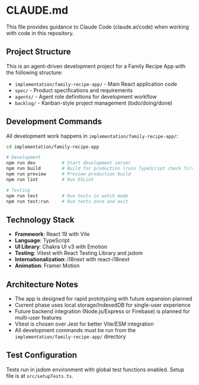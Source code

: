 # CLAUDE.md

This file provides guidance to Claude Code (claude.ai/code) when working with code in this repository.

## Project Structure

This is an agent-driven development project for a Family Recipe App with the following structure:

- `implementation/family-recipe-app/` - Main React application code
- `spec/` - Product specifications and requirements  
- `agents/` - Agent role definitions for development workflow
- `backlog/` - Kanban-style project management (todo/doing/done)

## Development Commands

All development work happens in `implementation/family-recipe-app/`:

```bash
cd implementation/family-recipe-app

# Development
npm run dev          # Start development server
npm run build        # Build for production (runs TypeScript check first)
npm run preview      # Preview production build
npm run lint         # Run ESLint

# Testing
npm run test         # Run tests in watch mode
npm run test:run     # Run tests once and exit
```

## Technology Stack

- **Framework**: React 19 with Vite
- **Language**: TypeScript
- **UI Library**: Chakra UI v3 with Emotion
- **Testing**: Vitest with React Testing Library and jsdom
- **Internationalization**: i18next with react-i18next
- **Animation**: Framer Motion

## Architecture Notes

- The app is designed for rapid prototyping with future expansion planned
- Current phase uses local storage/IndexedDB for single-user experience
- Future backend integration (Node.js/Express or Firebase) is planned for multi-user features
- Vitest is chosen over Jest for better Vite/ESM integration
- All development commands must be run from the `implementation/family-recipe-app/` directory

## Test Configuration

Tests run in jsdom environment with global test functions enabled. Setup file is at `src/setupTests.ts`.